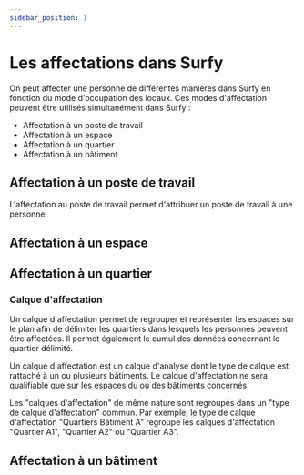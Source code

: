 ```yaml
---
sidebar_position: 1
---
```


# Les affectations dans Surfy

On peut affecter une personne de différentes manières dans Surfy en fonction du mode d'occupation des locaux.
Ces modes d'affectation peuvent être utilisés simultanément dans Surfy :

- Affectation à un poste de travail
- Affectation à un espace
- Affectation à un quartier
- Affectation à un bâtiment

## Affectation à un poste de travail

L'affectation au poste de travail permet d'attribuer un poste de travail à une personne
## Affectation à un espace

## Affectation à un quartier

### Calque d'affectation

Un calque d'affectation permet de regrouper et représenter les espaces sur le plan afin de délimiter les quartiers dans lesquels les personnes peuvent être affectées. Il permet également le cumul des données concernant le quartier délimité.

Un calque d'affectation est un calque d'analyse dont le type de calque est rattaché à un ou plusieurs bâtiments.
Le calque d'affectation ne sera qualifiable que sur les espaces du ou des bâtiments concernés.

Les "calques d'affectation" de même nature sont regroupés dans un "type de calque d'affectation" commun.
Par exemple, le type de calque d'affectation "Quartiers Bâtiment A" regroupe les calques d'affectation "Quartier A1", "Quartier A2" ou "Quartier A3".

## Affectation à un bâtiment

